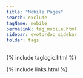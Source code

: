 ```yaml
---
title: "Mobile Pages"
search: exclude
tagName: mobile
permalink: tag_mobile.html
sidebar: evotordoc_sidebar
folder: tags
---
```

{% include taglogic.html %}

{% include links.html %}
